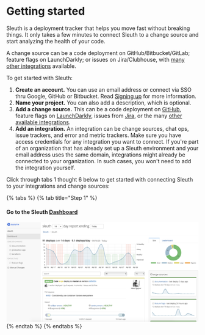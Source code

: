 # Getting started

Sleuth is a deployment tracker that helps you move fast without breaking things. It only takes a few minutes to connect Sleuth to a change source and start analyzing the health of your code. 

A change source can be a code deployment on GitHub/Bitbucket/GitLab; feature flags on LaunchDarkly; or issues on Jira/Clubhouse, with [many other integrations](integrations-1/about-integrations.md) available. 

To get started with Sleuth: 

1. **Create an account.** You can use an email address or connect via SSO thru Google, GitHub or Bitbucket. Read [Signing up](getting-started.md) for more information. 
2. **Name your project.** You can also add a description, which is optional. 
3. **Add a change source.** This can be a code deployment on [GitHub](integrations-1/change-sources/code-deployment/github.md), feature flags on [LaunchDarkly](integrations-1/change-sources/feature-flags/launchdarkly.md), issues from [Jira](integrations-1/issue-trackers/jira.md), or the many [other available integrations](integrations-1/about-integrations.md). 
4. **Add an integration.** An integration can be change sources, chat ops, issue trackers, and error and metric trackers. Make sure you have access credentials for any integration you want to connect. If you're part of an organization that has already set up a Sleuth environment and your email address uses the same domain, integrations might already be connected to your organization. In such cases, you won't need to add the integration yourself.  

Click through tabs 1 thought 6 below to get started with connecting Sleuth to your integrations and change sources: 

{% tabs %}
{% tab title="Step 1" %}
#### Go to the Sleuth [Dashboard](dashboard.md)

![](.gitbook/assets/screen-shot-2020-04-29-at-2.17.48-pm.png)
{% endtab %}
{% endtabs %}

